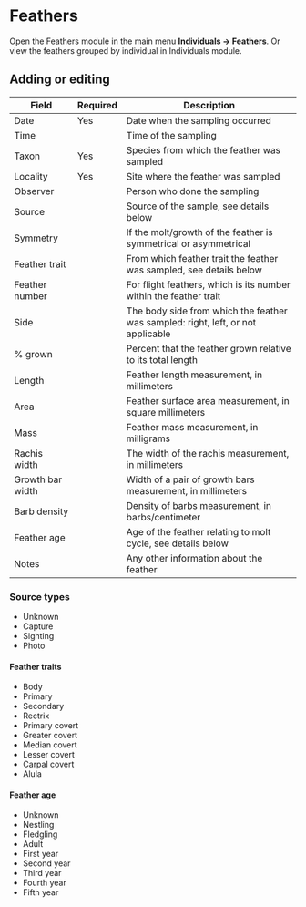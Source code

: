 # Feathers

Open the Feathers module in the main menu **Individuals → Feathers**. Or view the feathers grouped by individual in Individuals module.

## Adding or editing

Field | Required | Description
--- | --- | ---
Date | Yes | Date when the sampling occurred
Time | | Time of the sampling
Taxon | Yes | Species from which the feather was sampled
Locality | Yes | Site where the feather was sampled
Observer | | Person who done the sampling
Source | | Source of the sample, see details below
Symmetry | | If the molt/growth of the feather is symmetrical or asymmetrical
Feather trait | | From which feather trait the feather was sampled, see details below
Feather number | | For flight feathers, which is its number within the feather trait
Side | | The body side from which the feather was sampled: right, left, or not applicable
% grown | | Percent that the feather grown relative to its total length
Length | | Feather length measurement, in millimeters
Area | | Feather surface area measurement, in square millimeters
Mass | | Feather mass measurement, in milligrams
Rachis width | | The width of the rachis measurement, in millimeters
Growth bar width | | Width of a pair of growth bars measurement, in millimeters
Barb density | | Density of barbs measurement, in barbs/centimeter
Feather age | | Age of the feather relating to molt cycle, see details below
Notes | | Any other information about the feather

### Source types

- Unknown
- Capture
- Sighting
- Photo

#### Feather traits

- Body
- Primary
- Secondary
- Rectrix
- Primary covert
- Greater covert
- Median covert
- Lesser covert
- Carpal covert
- Alula

#### Feather age

- Unknown
- Nestling
- Fledgling
- Adult
- First year
- Second year
- Third year
- Fourth year
- Fifth year
